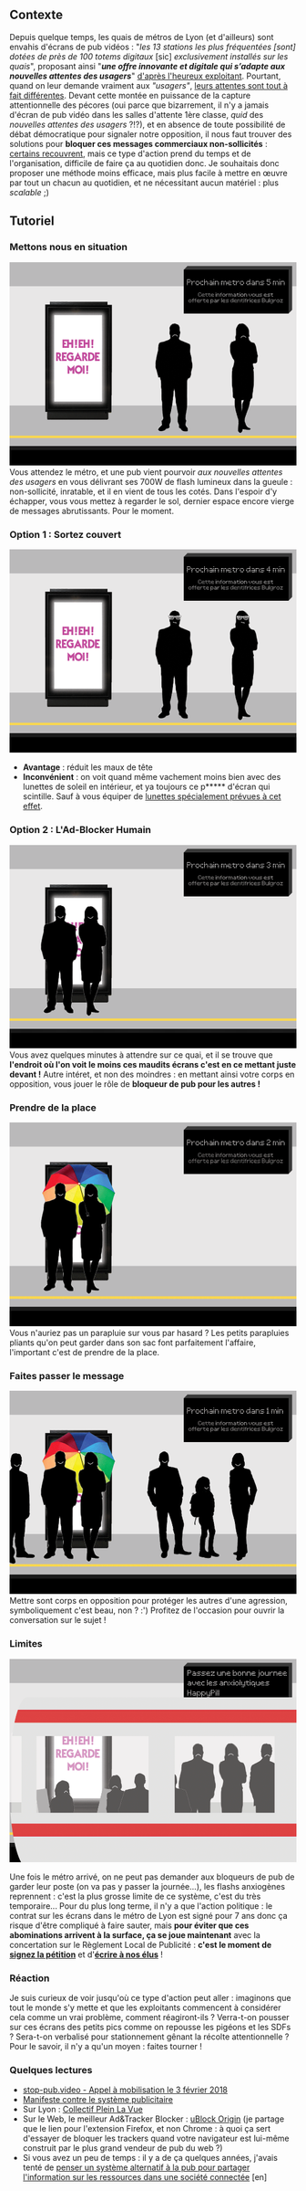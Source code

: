 ## Contexte
Depuis quelque temps, les quais de métros de Lyon (et d'ailleurs) sont envahis d'écrans de pub vidéos : "*les 13 stations les plus fréquentées [sont] dotées de près de 100 totems digitaux* [sic]  *exclusivement installés sur les quais*", proposant ainsi "***une offre innovante et digitale qui s’adapte aux nouvelles attentes des usagers***" [d'après l'heureux exploitant](http://www.clearchannel.fr/presse/le-sytral-renouvelle-sa-confiance-a-clear-channel-pour-7-ans/). Pourtant, quand on leur demande vraiment aux *"usagers"*, [leurs attentes sont tout à fait différentes](https://www.20minutes.fr/paris/1968867-20161125-paris-vers-suppression-ecrans-publicitaires-metro). Devant cette montée en puissance de la capture attentionnelle des pécores (oui parce que bizarrement, il n'y a jamais d'écran de pub vidéo dans les salles d'attente 1ère classe, *quid* des *nouvelles attentes des usagers* ?!?), et en absence de toute possibilité de débat démocratique pour signaler notre opposition, il nous faut trouver des solutions pour **bloquer ces messages commerciaux non-sollicités** : [certains recouvrent](https://antipub.org/recouvrement-de-publicite/), mais ce type d'action prend du temps et de l'organisation, difficile de faire ça au quotidien donc. Je souhaitais donc proposer une méthode moins efficace, mais plus facile à mettre en œuvre par tout un chacun au quotidien, et ne nécessitant aucun matériel : plus *scalable* ;)

## Tutoriel
### Mettons nous en situation
![step 1](ad-block-tut_step1.gif)
Vous attendez le métro, et une pub vient pourvoir *aux nouvelles attentes des usagers* en vous délivrant ses 700W de flash lumineux dans la gueule : non-sollicité, inratable, et il en vient de tous les cotés. Dans l'espoir d'y échapper, vous vous mettez à regarder le sol, dernier espace encore vierge de messages abrutissants. Pour le moment.

### Option 1 : Sortez couvert
![step 2](ad-block-tut_step2.gif)
* **Avantage** : réduit les maux de tête
* **Inconvénient** : on voit quand même vachement moins bien avec des lunettes de soleil en intérieur, et ya toujours ce p\*\*\*\*\* d'écran qui scintille. Sauf à vous équiper de [lunettes spécialement prévues à cet effet](https://www.youtube.com/watch?v=JI8AMRbqY6w).

### Option 2 : L'Ad-Blocker Humain
![step 3](ad-block-tut_step3.gif)
Vous avez quelques minutes à attendre sur ce quai, et il se trouve que **l'endroit où l'on voit le moins ces maudits écrans c'est en ce mettant juste devant !** Autre intéret, et non des moindres : en mettant ainsi votre corps en opposition, vous jouer le rôle de **bloqueur de pub pour les autres !**

### Prendre de la place
![step 4](ad-block-tut_step4.gif)
Vous n'auriez pas un parapluie sur vous par hasard ? Les petits parapluies pliants qu'on peut garder dans son sac font parfaitement l'affaire, l'important c'est de prendre de la place.

### Faites passer le message
![step 5](ad-block-tut_step5.gif)
Mettre sont corps en opposition pour protéger les autres d'une agression, symboliquement c'est beau, non ? :') Profitez de l'occasion pour ouvrir la conversation sur le sujet !

### Limites
![step 6](ad-block-tut_step6.gif)

Une fois le métro arrivé, on ne peut pas demander aux bloqueurs de pub de garder leur poste (on va pas y passer la journée...), les flashs anxiogènes reprennent : c'est la plus grosse limite de ce système, c'est du très temporaire... Pour du plus long terme, il n'y a que l'action politique : le contrat sur les écrans dans le métro de Lyon est signé pour 7 ans donc ça risque d'être compliqué à faire sauter, mais **pour éviter que ces abominations arrivent à la surface, ça se joue maintenant** avec la concertation sur le Règlement Local de Publicité : **c'est le moment de [signez la pétition](http://pleinlavue.org/)** et d'**[écrire à nos élus](http://pleinlavue.frama.io/generateur-d-email/)** !

### Réaction
Je suis curieux de voir jusqu'où ce type d'action peut aller : imaginons que tout le monde s'y mette et que les exploitants commencent à considérer cela comme un vrai problème, comment réagiront-ils ? Verra-t-on pousser sur ces écrans des petits pics comme on repousse les pigéons et les SDFs ? Sera-t-on verbalisé pour stationnement gênant la récolte attentionnelle ? Pour le savoir, il n'y a qu'un moyen : faites tourner !

### Quelques lectures
* [stop-pub.video - Appel à mobilisation le 3 février 2018](https://stop-pub.video)
* [Manifeste contre le système publicitaire](http://antipub.org/asso/manifeste-contre-le-systeme-publicitaire/)
* Sur Lyon : [Collectif Plein La Vue](http://pleinlavue.org)
* Sur le Web, le meilleur Ad&Tracker Blocker : [uBlock Origin](https://addons.mozilla.org/fr/firefox/addon/ublock-origin/) (je partage que le lien pour l'extension Firefox, et non Chrome : à quoi ça sert d'essayer de bloquer les trackers quand votre navigateur est lui-même construit par le plus grand vendeur de pub du web ?)
* Si vous avez un peu de temps : il y a de ça quelques années, j'avais tenté de [penser un système alternatif à la pub pour partager l'information sur les ressources dans une société connectée](http://maxlath.eu/articles/paper-ethical-marketing/) [en]
